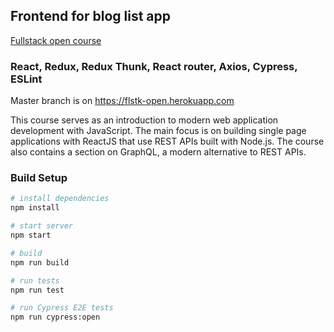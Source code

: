 ## Frontend for blog list app
[Fullstack open course](https://fullstackopen.com/en/about)
### React, Redux, Redux Thunk, React router, Axios, Cypress, ESLint
Master branch is on https://flstk-open.herokuapp.com

This course serves as an introduction to modern web application development with JavaScript.
The main focus is on building single page applications with ReactJS that use REST APIs built with Node.js.
The course also contains a section on GraphQL, a modern alternative to REST APIs.

### Build Setup

``` bash
# install dependencies
npm install

# start server
npm start

# build
npm run build

# run tests
npm run test

# run Cypress E2E tests
npm run cypress:open

```
